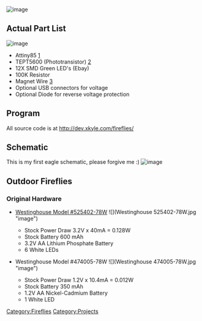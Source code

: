 ![](Fireflies.jpg "image")

Actual Part List
----------------

![](Fireflyparts.jpg "image")

-   Attiny85
    [1](http://www.mouser.com/ProductDetail/Atmel/ATtiny85-20PU/?qs=sGAEpiMZZMvu0Nwh4cA1wUVlLgw9m2DP8LpB74D%2fcic%3d)
-   TEPT5600 (Phototransistor)
    [2](http://www.mouser.com/ProductDetail/Vishay/TEPT5600/?qs=HsFHTXumnCRBuiQhrcmKxQ%3d%3d)
-   12X SMD Green LED's (Ebay)
-   100K Resistor
-   Magnet Wire
    [3](http://www.radioshack.com/product/index.jsp?productId=2036277)
-   Optional USB connectors for voltage
-   Optional Diode for reverse voltage protection

Program
-------

All source code is at
[<http://dev.xkyle.com/fireflies/>](http://dev.xkyle.com/fireflies/)

Schematic
---------

This is my first eagle schematic, please forgive me :)
![](Firefly.jpg "image")

Outdoor Fireflies
-----------------

### Original Hardware

-   [Westinghouse Model
    \#525402-78W](http://www.walmart.com/ip/2-Pc-Sydney-Solar-Lights-Set-12x-Brighter-Technology/13425111)
    ![](Westinghouse 525402-78W.jpg "image")
    -   Stock Power Draw 3.2V x 40mA = 0.128W
    -   Stock Battery 600 mAh
    -   3.2V AA Lithium Phosphate Battery
    -   6 White LEDs

-   Westinghouse Model \#474005-78W
    ![](Westinghouse 474005-78W.jpg "image")
    -   Stock Power Draw 1.2V x 10.4mA = 0.012W
    -   Stock Battery 350 mAh
    -   1.2V AA Nickel-Cadmium Battery
    -   1 White LED

<Category:Fireflies> <Category:Projects>
